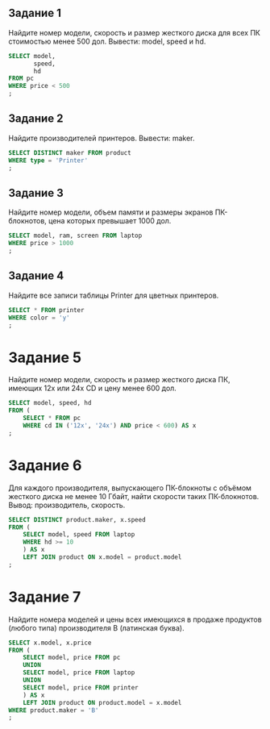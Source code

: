 ## Задание 1

Найдите номер модели, скорость и размер жесткого диска для всех ПК стоимостью менее 500 дол. Вывести: model, speed и hd.

```sql
SELECT model, 
       speed, 
       hd 
FROM pc
WHERE price < 500
;
```

## Задание 2

Найдите производителей принтеров. Вывести: maker.

```sql
SELECT DISTINCT maker FROM product
WHERE type = 'Printer'
;
```

## Задание 3

Найдите номер модели, объем памяти и размеры экранов ПК-блокнотов, цена которых превышает 1000 дол.

```sql
SELECT model, ram, screen FROM laptop
WHERE price > 1000
;
```

## Задание 4

Найдите все записи таблицы Printer для цветных принтеров.

```sql
SELECT * FROM printer
WHERE color = 'y'
;
```

# Задание 5

Найдите номер модели, скорость и размер жесткого диска ПК, имеющих 12x или 24x CD и цену менее 600 дол.

```sql
SELECT model, speed, hd
FROM (
	SELECT * FROM pc
	WHERE cd IN ('12x', '24x') AND price < 600) AS x
;
```

# Задание 6

Для каждого производителя, выпускающего ПК-блокноты c объёмом жесткого диска не менее 10 Гбайт, найти скорости таких ПК-блокнотов. Вывод: производитель, скорость.

```sql
SELECT DISTINCT product.maker, x.speed 
FROM (
	SELECT model, speed FROM laptop 
	WHERE hd >= 10
	) AS x
	LEFT JOIN product ON x.model = product.model
;
```

# Задание 7

Найдите номера моделей и цены всех имеющихся в продаже продуктов (любого типа) производителя B (латинская буква).

```sql
SELECT x.model, x.price 
FROM (
	SELECT model, price FROM pc
	UNION
	SELECT model, price FROM laptop 
	UNION 
	SELECT model, price FROM printer
	) AS x
	LEFT JOIN product ON product.model = x.model
WHERE product.maker = 'B'
;
```

